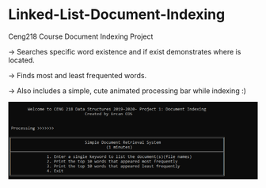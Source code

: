 # Linked-List-Document-Indexing
Ceng218 Course Document Indexing Project 

-> Searches specific word existence and if exist demonstrates where is located.

-> Finds most and least frequented words.

-> Also includes a simple, cute animated processing bar while indexing :)

![Screenshot](Screenshot%20from%20cmd.png)
